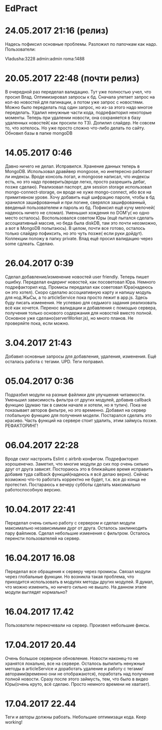 # EdPract

# 24.05.2017 21:16 (релиз)

Надесь пофиксил основные проблемы. Разложил по папочкам как надо. Пользователи:

Vladusha:3228
admin:admin
roma:1488

# 20.05.2017 22:48 (почти релиз)

В очередной раз переделал валидацию. Тут уже полностью учел, что просил Влад. Оптимизировал запросы к бд. Сначала улетает запрос на кол-во новостей для пагинации, а потом уже запрос с новостями. Можно было переделать под один запрос, но из-за этого надо многое переделать. Удалил ненужные части кода, подрефакторил некоторые моменты. Теперь при удалении новости, она сохраняется в базу удаленных новостей( как просили по ТЗ). Допилил слайдер. Не совсем то, что хотелось. Но уже просто сложно что-либо делать по сайту. Обновил базы в папке mongoDB

# 14.05.2017 0:46

Давно ничего не делал. Исправился. Хранение данных теперь в MongoDB. Использовал дравйвер mongoose, но инетересно работают ли индексы. Вроде консоль логал, и mongoose написал, что индексы есть, но это надо проверить(вроде легко, просто разрешить дебаг, позже сделаю). Реализовал паспорт, для session storage использовал mongo-connect-storage, он вроде не хуже mongo-connect, ибо все на примитивном урове. Хочу добавить ещё шифрацию пароля, чтобы в бд хранился зашифрованный и при логине, сверялся зашифрованный, введеный пользователем и пароль из бд. Пофиксил ещё кучу мелочей( надеюсь ничего не сломал). Уменьшил хождения по DOM'у( но одно место осталось). Воспользовался советом Юры (ещё пытался сделать ассоциативный массив, но беда была diskDB, там это почти неозможно, а вот в MongoDB попытаюсь). В целом, почти все готово, осталось только слайдер пофиксить, но это чуть позже( если руки дойдут). Коллекции положу в папку private. Влад ещё просил валидацию через some сдлеать. Сделаю.


# 26.04.2017 0:39
Сделал добавление/изменение новостей user friendly. Теперь пишет ошибку. Переделал ендеринг новостей, как посоветовал Юра.
Немного подрефакторил код. Промисы передалал как советовал Юра(надеюсь он это хотел). Скоро сделалю ассоциативную карту и напишу модуль для нод.ЖыСы, а то articleService пока просто лежит в app.js.
Здесь буду писать изменения.
Не успеваю для седьмого задания реализовать всё как хочется. Перенос валидации и добавления с помощью сервера, получения только основого
содержания для новостей вместо полной. Основное уже сделано(serverWorker.js), но много планов. Не проверяйте пока, если можно.
# 3.04.2017 21:43
Добавил основные запросы для добавления, удаления, изменения. Ещё осталась работа с тегами. 
UPD. Теги поправил.
# 05.04.2017 0:36
Подразбил модули на разные файлики для улучшения читаемости. Уменьшил зависимость фильтра от других модулей, добавив callback функцию
(думаю так в самом начале и хотели, но я тупич). Пока не показывает авторов фильтре, но это временно.
Добавил на сервер глобальную функцию для получения модели. Постарался сделать это красиво. Часть функций на сервере стоит удалить, этим займусь позже.
РЕФАКТОРИНГ!
# 06.04.2017 22:28
Вроде смог настроить Eslint с airbnb конфигом. Подрефакторил хорошенечко. Заметил, что многие модули до сих пор очень сильно друг от друга зависят. Постораюсь это в ближайшее время исправить добавив туда callback функций(надеюсь я всё делаю верно). Сейчас возможно что-то работать корректно не будет, т.к. все до конца не протестил. Постараюсь к вечеру субботы сделать максимально работоспособную версию.
# 10.04.2017 22:41
Переделал очень сильно работу с сервером и сделал модули максимально независимыми дург от друга. Осталось заклинкодить пару файликов.
Сделал небольшие изменения с фильтром. Осталось перенсти пользователей на сервер.
# 16.04.2017 16.08
Переделал все обращения к серверу через промисы. Связал модули через глобальные функции. Но возникла такая проблема, что приходится использовать
в модулях методы других модулей. Я думал, что можно изменить, но ничего сильно не вышло. На данном этапе модули выглядят нормально?
# 16.04.2017 17.42
Пользователи перекочевали на сервер. Произвел небольшие фиксы.
# 17.04.2017 20.44
Очень большое серверное обновление. Новости наконец-то не хранятся локально, все на сервере. Осталось выпилить ненужные методы в
articleService и доработать удаление и работу с тегами/авторами(временно они не отображаются), поработать над получение полной новости. Сразу после этого займусть, тем, что было в 
видео Юры(очень круто, всё сделаю. Просто немного времени не хватает). 
# 17.04.2017 22.44
Теги и авторы должны рабоать. Небольшие оптимизаци кода. Keep working!